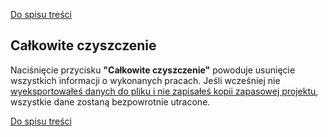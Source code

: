 [Do spisu treści](/service/doc/?cid=stol)
## Całkowite czyszczenie

Naciśnięcie przycisku **"Całkowite czyszczenie"** powoduje usunięcie wszystkich informacji o wykonanych pracach.
Jeśli wcześniej nie [wyeksportowałeś danych do pliku i nie zapisałeś kopii zapasowej projektu](/service/doc/?cid=stol&s=import-export), wszystkie dane zostaną bezpowrotnie utracone.

[Do spisu treści](/service/doc/?cid=stol)